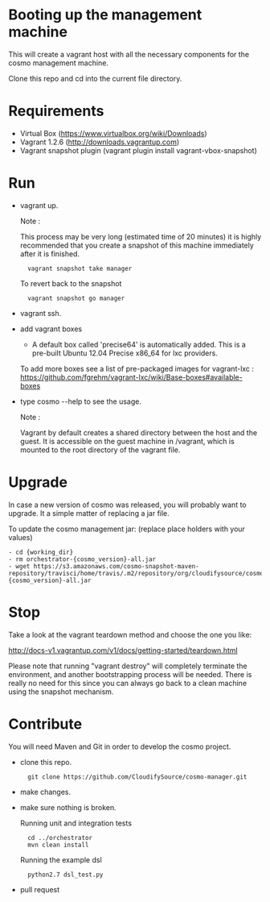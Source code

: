 # Booting up the management machine #

This will create a vagrant host with all the necessary components for the cosmo management machine.

Clone this repo and cd into the current file directory.

Requirements
============

- Virtual Box (https://www.virtualbox.org/wiki/Downloads)
- Vagrant 1.2.6 (http://downloads.vagrantup.com)
- Vagrant snapshot plugin (vagrant plugin install vagrant-vbox-snapshot)

Run
====

- vagrant up.

    Note :

    This process may be very long (estimated time of 20 minutes) it is highly recommended that you create a snapshot of
    this machine immediately after it is finished.

        vagrant snapshot take manager

    To revert back to the snapshot

        vagrant snapshot go manager


- vagrant ssh.
- add vagrant boxes

    * A default box called 'precise64' is automatically added.
      This is a pre-built Ubuntu 12.04 Precise x86_64 for lxc providers.

    To add more boxes see a list of pre-packaged images for vagrant-lxc :
    https://github.com/fgrehm/vagrant-lxc/wiki/Base-boxes#available-boxes

- type cosmo --help to see the usage.

    Note :

    Vagrant by default creates a shared directory between the host and the guest.
    It is accessible on the guest machine in /vagrant, which is mounted to the root directory of the vagrant file.


Upgrade
======

In case a new version of cosmo was released, you will probably want to upgrade.
It a simple matter of replacing a jar file.

To update the cosmo management jar: (replace place holders with your values)

    - cd {working_dir}
    - rm orchestrator-{cosmo_version}-all.jar
    - wget https://s3.amazonaws.com/cosmo-snapshot-maven-repository/travisci/home/travis/.m2/repository/org/cloudifysource/cosmo/orchestrator/{cosmo_version}/orchestrator-{cosmo_version}-all.jar


Stop
====

Take a look at the vagrant teardown method and choose the one you like:

http://docs-v1.vagrantup.com/v1/docs/getting-started/teardown.html

Please note that running "vagrant destroy" will completely terminate the environment,
and another bootstrapping process will be needed.
There is really no need for this since you can always go back to a clean machine using the snapshot mechanism.

Contribute
==========

You will need Maven and Git in order to develop the cosmo project.

- clone this repo.

        git clone https://github.com/CloudifySource/cosmo-manager.git

- make changes.
- make sure nothing is broken.
    
    Running unit and integration tests
        
        cd ../orchestrator
        mvn clean install
    
    Running the example dsl    
        
        python2.7 dsl_test.py

- pull request
